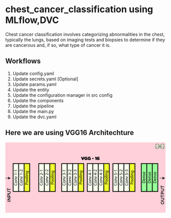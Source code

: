 # chest_cancer_classification using MLflow,DVC
Chest cancer classification involves categorizing abnormalities in the chest, typically the lungs, based on imaging tests and biopsies to determine if they are cancerous and, if so, what type of cancer it is.

## Workflows

1. Update config.yaml
2. Update secrets.yaml [Optional]
3. Update params.yaml
4. Update the entity
5. Update the configuration manager in src config
6. Update the components
7. Update the pipeline 
8. Update the main.py
9. Update the dvc.yaml

## Here we are using VGG16 Architechture
![alt text](images/conv-layers-vgg16.jpg)






